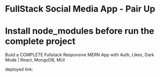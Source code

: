 # FullStack Social Media App - Pair Up
# Install node_modules before run the complete project

Build a COMPLETE Fullstack Responsive MERN App with Auth, Likes, Dark Mode | React, MongoDB, MUI

deployed link:

